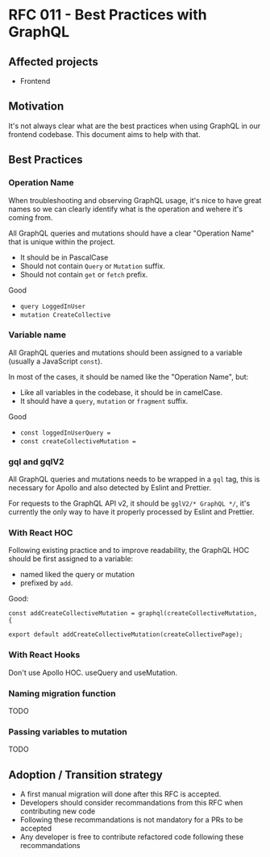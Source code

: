# RFC 011 - Best Practices with GraphQL

## Affected projects

- Frontend

## Motivation

It's not always clear what are the best practices when using GraphQL in our frontend codebase. This document aims to help with that.

## Best Practices

### Operation Name

When troubleshooting and observing GraphQL usage, it's nice to have great names so we can clearly identify what is the operation and wehere it's coming from.


All GraphQL queries and mutations should have a clear "Operation Name" that is unique within the project.

- It should be in PascalCase
- Should not contain `Query` or `Mutation` suffix.
- Should not contain `get` or `fetch` prefix.

Good

- `query LoggedInUser`
- `mutation CreateCollective`

### Variable name

All GraphQL queries and mutations should been assigned to a variable (usually a JavaScript `const`).

In most of the cases, it should be named like the "Operation Name", but:

- Like all variables in the codebase, it should be in camelCase.
- It should have a `query`, `mutation` or `fragment` suffix.

Good

- `const loggedInUserQuery =`
- `const createCollectiveMutation =`

### gql and gqlV2

All GraphQL queries and mutations needs to be wrapped in a `gql` tag, this is necessary for Apollo and also detected by Eslint and Prettier.

For requests to the GraphQL API v2, it should be `gglV2/* GraphQL */`, it's currently the only way to have it properly processed by Eslint and Prettier.

### With React HOC

Following existing practice and to improve readability, the GraphQL HOC should be first assigned to a variable:
- named liked the query or mutation
- prefixed by `add`.

Good:

```
const addCreateCollectiveMutation = graphql(createCollectiveMutation, {

export default addCreateCollectiveMutation(createCollectivePage);
```

### With React Hooks

Don't use Apollo HOC. useQuery and useMutation.


### Naming migration function

TODO

### Passing variables to mutation

TODO

## Adoption / Transition strategy

- A first manual migration will done after this RFC is accepted.
- Developers should consider recommandations from this RFC when contributing new code
- Following these recommandations is not mandatory for a PRs to be accepted
- Any developer is free to contribute refactored code following these recommandations
